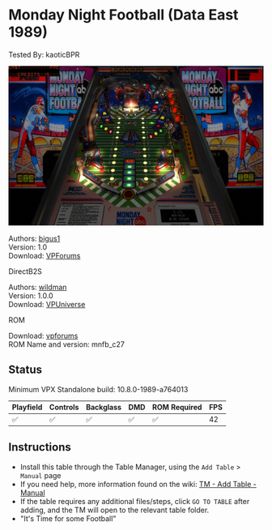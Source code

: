 ﻿# Monday Night Football (Data East 1989)

Tested By: kaoticBPR

![Table Preview](../../images/vpx-monday-night-football-preview.jpg)

Authors: [bigus1](https://www.vpforums.org/index.php?showuser=107629)  
Version: 1.0  
Download: [VPForums](https://www.vpforums.org/index.php?s=9cc09b6e2bea6c841ac7c7621bfc7df2&app=downloads&showfile=16822)

DirectB2S

Authors: [wildman](https://vpuniverse.com/profile/5-wildman/)  
Version: 1.0.0  
Download: [VPUniverse](https://vpuniverse.com/files/file/6879-monday-night-football-data-east-1989/)

ROM

Download: [vpforums](http://www.vpforums.org/index.php?app=downloads&showfile=819)  
ROM Name and version: mnfb_c27

## Status 

Minimum VPX Standalone build: 10.8.0-1989-a764013

| Playfield | Controls | Backglass | DMD | ROM Required | FPS | 
|-----------|----------|-----------|-----|--------------|-----|
| :white_check_mark: | :white_check_mark: | :white_check_mark: | :white_check_mark: | :white_check_mark: | 42 |

## Instructions

- Install this table through the Table Manager, using the `Add Table` > `Manual` page
- If you need help, more information found on the wiki: [TM - Add Table - Manual](https://github.com/LegendsUnchained/vpx-standalone-alp4k/wiki/%5B04%5D-%F0%9F%A7%A1-TM-%E2%80%90-Other-Features#add-table---manual)
- If the table requires any additional files/steps, click `GO TO TABLE` after adding, and the TM will open to the relevant table folder.
- "It's Time for some Football"

